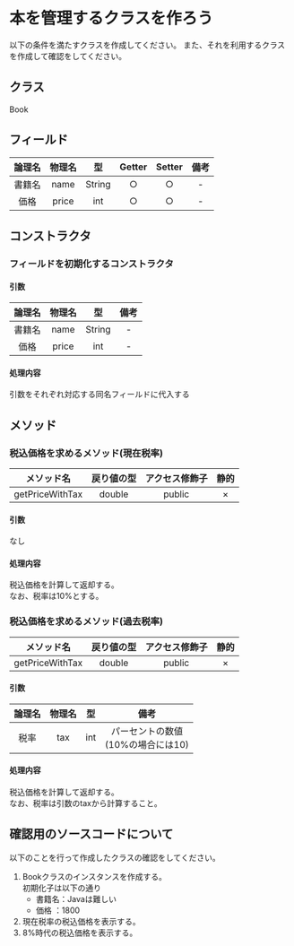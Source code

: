# 本を管理するクラスを作ろう

以下の条件を満たすクラスを作成してください。
また、それを利用するクラスを作成して確認をしてください。

## クラス

Book

## フィールド

| 論理名 | 物理名 | 型 | Getter | Setter | 備考 | 
|:-:|:-:|:-:|:-:|:-:|:-:|
|書籍名| name | String | ○ | ○ | - |
|価格| price | int | ○ | ○ | - |

## コンストラクタ

### フィールドを初期化するコンストラクタ

#### 引数

| 論理名 | 物理名 | 型 | 備考 | 
|:-:|:-:|:-:|:-:|
|書籍名| name | String | - |
|価格| price | int | -  |

#### 処理内容

引数をそれぞれ対応する同名フィールドに代入する

## メソッド

### 税込価格を求めるメソッド(現在税率)

|メソッド名 | 戻り値の型 | アクセス修飾子 | 静的 | 
|:-:|:-:|:-:|:-:|
| getPriceWithTax | double | public | × | 

#### 引数

なし

#### 処理内容

税込価格を計算して返却する。  
なお、税率は10%とする。

### 税込価格を求めるメソッド(過去税率)

|メソッド名 | 戻り値の型 | アクセス修飾子 | 静的 | 
|:-:|:-:|:-:|:-:|
| getPriceWithTax | double | public | × | 

#### 引数

| 論理名 | 物理名 | 型 | 備考 | 
|:-:|:-:|:-:|:-:|
|税率| tax | int | パーセントの数値<br/>(10%の場合には10) |

#### 処理内容

税込価格を計算して返却する。  
なお、税率は引数のtaxから計算すること。

## 確認用のソースコードについて

以下のことを行って作成したクラスの確認をしてください。

1. Bookクラスのインスタンスを作成する。  
  初期化子は以下の通り
    - 書籍名：Javaは難しい
    - 価格  ：1800
2. 現在税率の税込価格を表示する。  
3. 8%時代の税込価格を表示する。
